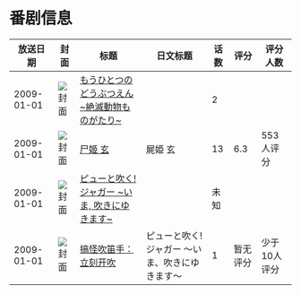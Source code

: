 # 番剧信息

|放送日期|封面|标题|日文标题|话数|评分|评分人数|
|---|---|---|---|---|---|---|
|2009-01-01|![封面](https://lain.bgm.tv/pic/cover/c/86/17/309103_f2xR1.jpg)|[もうひとつのどうぶつえん ~絶滅動物ものがたり~](https://bangumi.tv/subject/309103)||2|||
|2009-01-01|![封面](https://lain.bgm.tv/pic/cover/c/cc/36/7298_xzSYJ.jpg)|[尸姬 玄](https://bangumi.tv/subject/7298)|屍姫 玄|13|6.3|553人评分|
|2009-01-01|![封面](https://lain.bgm.tv/pic/cover/c/c1/08/404975_rTGFq.jpg)|[ピューと吹く! ジャガー ~いま, 吹きにゆきます~](https://bangumi.tv/subject/404975)||未知|||
|2009-01-01|![封面](https://lain.bgm.tv/pic/cover/c/82/4d/412353_I9liL.jpg)|[搞怪吹笛手：立刻开吹](https://bangumi.tv/subject/412353)|ピューと吹く!ジャガー ～いま、吹きにゆきます～|1|暂无评分|少于10人评分|
